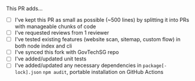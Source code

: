 This PR adds... <!-- A brief description of what your PR does -->

<!-- This checklist is just a guideline.-->
<!-- If any of the following does not apply to your PR, please leave them unchecked and explain in the PR -->

- [ ] I've kept this PR as small as possible (~500 lines) by splitting it into PRs with manageable chunks of code
- [ ] I've requested reviews from 1 reviewer
- [ ] I've tested existing features (website scan, sitemap, custom flow) in both node index and cli
- [ ] I've synced this fork with GovTechSG repo
- [ ] I've added/updated unit tests
- [ ] I've added/updated any necessary dependencies in `package[-lock].json` `npm audit`, portable installation on GitHub Actions
